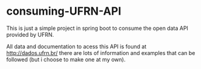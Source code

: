 # consuming-UFRN-API

This is just a simple project in spring boot to consume the open data API provided by UFRN.

All data and documentation to acess this API is found at http://dados.ufrn.br/ there are lots of information
and examples that can be followed (but i choose to make one at my own).
